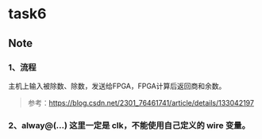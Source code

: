 # task6

## Note

### 1、流程

主机上输入被除数、除数，发送给FPGA，FPGA计算后返回商和余数。

> 参考：https://blog.csdn.net/2301_76461741/article/details/133042197

### 2、alway@(...) 这里一定是 clk，不能使用自己定义的 wire 变量。
